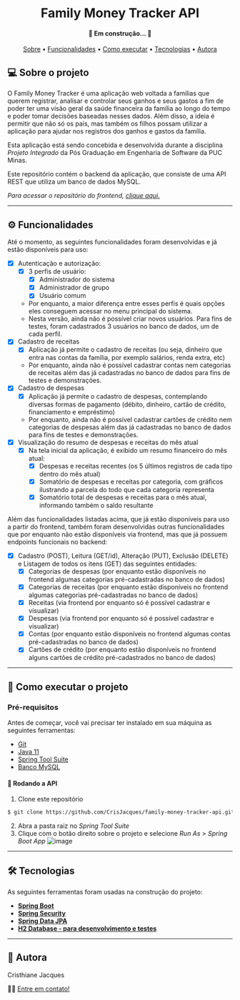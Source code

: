 <h1 align="center">Family Money Tracker API </h1>

<h4 align="center"> 
	🚧  Em construção... 🚧
</h4>

<p align="center">
 <a href="#-sobre-o-projeto">Sobre</a> •
 <a href="#-funcionalidades">Funcionalidades</a> •
 <a href="#-como-executar-o-projeto">Como executar</a> • 
 <a href="#-tecnologias">Tecnologias</a> • 
 <a href="#-autor">Autora</a>
</p>


## 💻 Sobre o projeto

O Family Money Tracker é uma aplicação web voltada a familias que querem registrar, analisar e controlar seus ganhos e seus gastos a fim de poder ter uma visão geral da saúde financeira da família ao longo do tempo e poder tomar decisões baseadas nesses dados. Além disso, a ideia é permitir que não só os pais, mas também os filhos possam utilizar a aplicação para ajudar nos registros dos ganhos e gastos da família.

Esta aplicação está sendo concebida e desenvolvida durante a disciplina *Projeto Integrado* da Pós Graduação em Engenharia de Software da PUC Minas.

Este repositório contém o backend da aplicação, que consiste de uma API REST que utiliza um banco de dados MySQL. 

*Para acessar o repositório do frontend, [clique aqui.](https://github.com/CrisJacques/family-money-tracker)*

---

## ⚙️ Funcionalidades

Até o momento, as seguintes funcionalidades foram desenvolvidas e já estão disponíveis para uso:
- [x] Autenticação e autorização:
  - [x] 3 perfis de usuário:
    - [x] Administrador do sistema
    - [x] Administrador de grupo
    - [x] Usuário comum
  - Por enquanto, a maior diferença entre esses perfis é quais opções eles conseguem acessar no menu principal do sistema.
  - Nesta versão, ainda não é possível criar novos usuários. Para fins de testes, foram cadastrados 3 usuários no banco de dados, um de cada perfil.
- [x] Cadastro de receitas
  - [x] Aplicação já permite o cadastro de receitas (ou seja, dinheiro que entra nas contas da família, por exemplo salários, renda extra, etc)
  - Por enquanto, ainda não é possível cadastrar contas nem categorias de receitas além das já cadastradas no banco de dados para fins de testes e demonstrações.
- [x] Cadastro de despesas
  - [x] Aplicação já permite o cadastro de despesas, contemplando diversas formas de pagamento (débito, dinheiro, cartão de crédito, financiamento e empréstimo)
  - Por enquanto, ainda não é possível cadastrar cartões de crédito nem categorias de despesas além das já cadastradas no banco de dados para fins de testes e demonstrações.
- [x] Visualização do resumo de despesas e receitas do mês atual 
    - [x] Na tela inicial da aplicação, é exibido um resumo financeiro do mês atual:
      - [x] Despesas e receitas recentes (os 5 últimos registros de cada tipo dentro do mês atual)
      - [x] Somatório de despesas e receitas por categoria, com gráficos ilustrando a parcela do todo que cada categoria representa
      - [x] Somatório total de despesas e receitas para o mês atual, informando também o saldo resultante

Além das funcionalidades listadas acima, que já estão disponíveis para uso a partir do frontend, também foram desenvolvidas outras funcionalidades que por enquanto não estão disponíveis via frontend, mas que já possuem endpoints funcionais no backend:
- [x] Cadastro (POST), Leitura (GET/id), Alteração (PUT), Exclusão (DELETE) e Listagem de todos os itens (GET) das seguintes entidades:
  - [x] Categorias de despesas (por enquanto estão disponíveis no frontend algumas categorias pré-cadastradas no banco de dados)
  - [x] Categorias de receitas (por enquanto estão disponíveis no frontend algumas categorias pré-cadastradas no banco de dados)
  - [x] Receitas (via frontend por enquanto só é possível cadastrar e visualizar)
  - [x] Despesas (via frontend por enquanto só é possível cadastrar e visualizar)
  - [x] Contas (por enquanto estão disponíveis no frontend algumas contas pré-cadastradas no banco de dados)
  - [x] Cartões de crédito (por enquanto estão disponíveis no frontend alguns cartões de crédito pré-cadastrados no banco de dados)

---

## 🚀 Como executar o projeto

### Pré-requisitos

Antes de começar, você vai precisar ter instalado em sua máquina as seguintes ferramentas:
- [Git](https://git-scm.com)
- [Java 11](https://www.oracle.com/java/technologies/downloads/#java11)
- [Spring Tool Suite](https://spring.io/tools)
- [Banco MySQL](https://dev.mysql.com/downloads/mysql/)

#### 🎲 Rodando a API

1. Clone este repositório
```bash
$ git clone https://github.com/CrisJacques/family-money-tracker-api.git

```
2. Abra a pasta raiz no *Spring Tool Suite*
3. Clique com o botão direito sobre o projeto e selecione *Run As > Spring Boot App*
![image](https://user-images.githubusercontent.com/66973973/168493988-0ad4eb91-0432-4b5b-8891-5ec0caa01440.png)

---

## 🛠 Tecnologias

As seguintes ferramentas foram usadas na construção do projeto:

-   **[Spring Boot](https://spring.io/projects/spring-boot)**
-   **[Spring Security](https://spring.io/projects/spring-security)**
-   **[Spring Data JPA](https://spring.io/projects/spring-data-jpa)**
-   **[H2 Database - para desenvolvimento e testes](https://www.h2database.com/html/main.html)** 

---

## 🦸 Autora

Cristhiane Jacques

👋🏽 [Entre em contato!](https://www.linkedin.com/in/cristhiane-jacques/)

